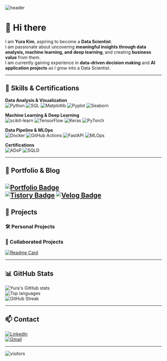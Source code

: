 ![header](https://capsule-render.vercel.app/api?type=waving&color=0:B39DDB,100:8C9EFF&height=200&text=Yura%20Kim&fontSize=44&animation=fadeIn&fontAlign=70&fontAlignY=35)


# 👋 Hi there
I am **Yura Kim**, aspiring to become a **Data Scientist**.  
I am passionate about uncovering **meaningful insights through data analysis, machine learning, and deep learning**, and creating **business value** from them.  
I am currently gaining experience in **data-driven decision making** and **AI application projects** as I grow into a Data Scientist.

---

## 🚀 Skills & Certifications

**Data Analysis & Visualization**  
![Python](https://img.shields.io/badge/Python-3776AB?style=flat-square&logo=python&logoColor=white)
![SQL](https://img.shields.io/badge/SQL-4479A1?style=flat-square&logo=MySQL&logoColor=white)
![Matplotlib](https://img.shields.io/badge/Matplotlib-005571?style=flat-square&logo=plotly&logoColor=white)
![Pyplot](https://img.shields.io/badge/Pyplot_(Matplotlib)-3776AB?style=flat-square&logo=python&logoColor=white)
![Seaborn](https://img.shields.io/badge/Seaborn-3776AB?style=flat-square&logo=python&logoColor=white)

**Machine Learning & Deep Learning**  
![scikit-learn](https://img.shields.io/badge/scikit--learn-F7931E?style=flat-square&logo=scikit-learn&logoColor=white)
![TensorFlow](https://img.shields.io/badge/TensorFlow-FF6F00?style=flat-square&logo=tensorflow&logoColor=white)
![Keras](https://img.shields.io/badge/Keras-D00000?style=flat-square&logo=keras&logoColor=white)
![PyTorch](https://img.shields.io/badge/PyTorch-EE4C2C?style=flat-square&logo=pytorch&logoColor=white)

**Data Pipeline & MLOps**  
![Docker](https://img.shields.io/badge/Docker-2496ED?style=flat-square&logo=docker&logoColor=white)
![GitHub Actions](https://img.shields.io/badge/GitHub%20Actions-2088FF?style=flat-square&logo=githubactions&logoColor=white)
![FastAPI](https://img.shields.io/badge/FastAPI-009688?style=flat-square&logo=fastapi&logoColor=white)
![MLOps](https://img.shields.io/badge/MLOps-Continuous%20Training-8B5CF6?style=flat-square&logo=mlflow&logoColor=white)

**Certifications**  
![ADsP](https://img.shields.io/badge/ADsP-5B6DCD?style=flat-square&logo=checkmarx&logoColor=white)
![SQLD](https://img.shields.io/badge/SQLD-C8A2C8?style=flat-square&logo=oracle&logoColor=3D3D3D)

---

## 🔗 Portfolio & Blog
[![Portfolio Badge](https://img.shields.io/badge/Portfolio-Notion-black?style=flat&logo=notion&logoColor=white)](https://rayull.notion.site/Kim-Yura-s-Portfolio-1f4c9c99ec33800d97cbd6f71f59b5e2?source=copy_link)  
[![Tistory Badge](https://img.shields.io/badge/Tistory-FF5722?style=flat-square&logo=tistory&logoColor=white)](https://yura103.tistory.com/)
[![Velog Badge](https://img.shields.io/badge/Velog-20C997?style=flat-square&logo=velog&logoColor=white)](https://velog.io/@yura103)  
---

## 📌 Projects

### 🛠️ Personal Projects

### 🤝 Collaborated Projects
[![Readme Card](https://github-readme-stats.vercel.app/api/pin/?username=lyraa88&repo=mlops-docker-seminar&theme=default&hide_border=false&bg_color=ffffff)](https://github.com/lyraa88/mlops-docker-seminar)

---

## 📊 GitHub Stats

<img
  src="https://github-readme-stats.vercel.app/api?username=yura103&show_icons=true&theme=default&hide_border=false&bg_color=ffffff"
  alt="Yura's GitHub stats" />
<br/>
<img
  src="https://github-readme-stats.vercel.app/api/top-langs/?username=yura103&layout=compact&theme=default&hide_border=false&bg_color=ffffff"
  alt="Top languages" />
<br/>
<img
  src="https://streak-stats.demolab.com?user=yura103&theme=default&hide_border=false&background=ffffff&ring=3949AB&fire=3949AB&currStreakLabel=3949AB&sideNums=111827&sideLabels=3949AB"
  alt="GitHub Streak" />

---

## 📫 Contact
[![LinkedIn](https://img.shields.io/badge/LinkedIn-0A66C2?style=flat-square&logo=linkedin&logoColor=white)](https://www.linkedin.com/in/yura103/)  
[![Gmail](https://img.shields.io/badge/Gmail-d14836?style=flat-square&logo=gmail&logoColor=white)](mailto:yura103@gmail.com)

---

![visitors](https://komarev.com/ghpvc/?username=yura103&label=Profile%20views&color=3949AB&style=flat)
